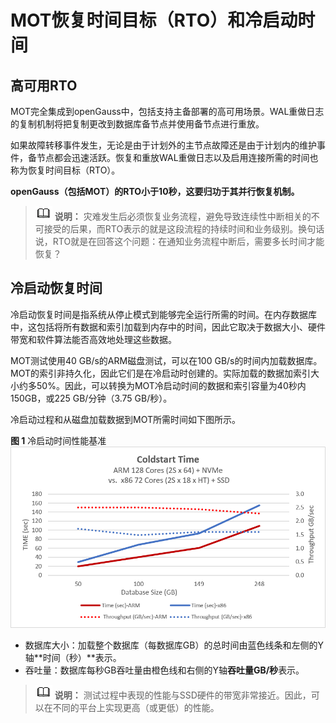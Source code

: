 # MOT恢复时间目标（RTO）和冷启动时间<a name="ZH-CN_TOPIC_0280525098"></a>

## 高可用RTO

MOT完全集成到openGauss中，包括支持主备部署的高可用场景。WAL重做日志的复制机制将把复制更改到数据库备节点并使用备节点进行重放。

如果故障转移事件发生，无论是由于计划外的主节点故障还是由于计划内的维护事件，备节点都会迅速活跃。恢复和重放WAL重做日志以及启用连接所需的时间也称为恢复时间目标（RTO）。

**openGauss（包括MOT）的RTO小于10秒，这要归功于其并行恢复机制。**

>![](public_sys-resources/icon-note.png) **说明：** 
>灾难发生后必须恢复业务流程，避免导致连续性中断相关的不可接受的后果，而RTO表示的就是这段流程的持续时间和业务级别。换句话说，RTO就是在回答这个问题：在通知业务流程中断后，需要多长时间才能恢复？

## 冷启动恢复时间

冷启动恢复时间是指系统从停止模式到能够完全运行所需的时间。在内存数据库中，这包括将所有数据和索引加载到内存中的时间，因此它取决于数据大小、硬件带宽和软件算法能否高效地处理这些数据。

MOT测试使用40 GB/s的ARM磁盘测试，可以在100 GB/s的时间内加载数据库。MOT的索引非持久化，因此它们是在冷启动时创建的。实际加载的数据加索引大小约多50%。因此，可以转换为MOT冷启动时间的数据和索引容量为40秒内150GB，或225 GB/分钟（3.75 GB/秒）。

冷启动过程和从磁盘加载数据到MOT所需时间如下图所示。

**图 1**  冷启动时间性能基准<a name="fig46666290"></a>  
![](figures/cold-start-time-performance-benchmarks2.png "冷启动时间性能基准")

-   数据库大小：加载整个数据库（每数据库GB）的总时间由蓝色线条和左侧的Y轴**时间（秒）**表示。
-   吞吐量：数据库每秒GB吞吐量由橙色线和右侧的Y轴**吞吐量GB/秒**表示。

>![](public_sys-resources/icon-note.png) **说明：** 
>测试过程中表现的性能与SSD硬件的带宽非常接近。因此，可以在不同的平台上实现更高（或更低）的性能。


